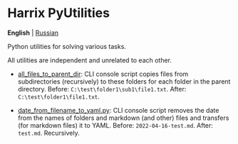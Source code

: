 # Harrix PyUtilities

**English** | [Russian](https://github.com/Harrix/harrix-pyutilities/blob/main/README.ru.md)

Python utilities for solving various tasks.

All utilities are independent and unrelated to each other.

- [all_files_to_parent_dir](https://github.com/Harrix/harrix-pyutilities/blob/main/src/all_files_to_parent_dir.py): CLI console script copies files from subdirectories (recursively) to these folders for each folder in the parent directory. Before: `C:\test\folder1\sub1\file1.txt`. After: `C:\test\folder1\file1.txt`.

- [date_from_filename_to_yaml.py](https://github.com/Harrix/harrix-pyutilities/blob/main/src/date_from_filename_to_yaml.py): CLI console script removes the date from the names of folders and markdown (and other) files and transfers (for markdown files) it to YAML. Before: `2022-04-16-test.md`. After: `test.md`. Recursively.
